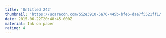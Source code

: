```yaml
---
title: 'Untitled 242'
thumbnail: 'https://ucarecdn.com/552e3910-5a76-445b-bfe6-dae7f5521ff1/'
date: 2015-06-22T20:48:45.000Z
material: Ink on paper
rating: 4
---
```

